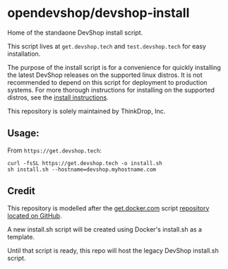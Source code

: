 # opendevshop/devshop-install
Home of the standaone DevShop install script.

This script lives at `get.devshop.tech` and `test.devshop.tech` for easy installation.

The purpose of the install script is for a convenience for quickly
installing the latest DevShop releases on the supported linux
distros. It is not recommended to depend on this script for deployment
to production systems. For more thorough instructions for installing
on the supported distros, see the [install
instructions](https://docs.opendevshop.com/install-and-upgrade/installing-devshop).

This repository is solely maintained by ThinkDrop, Inc.

## Usage:

From `https://get.devshop.tech`:
```shell
curl -fsSL https://get.devshop.tech -o install.sh
sh install.sh --hostname=devshop.myhostname.com
```

## Credit

This repository is modelled after the [get.docker.com](https://get.docker.com) script [repository located on GitHub](https://github.com/docker/docker-install).

A new install.sh script will be created using Docker's install.sh as a template.

Until that script is ready, this repo will host the legacy DevShop install.sh script.
